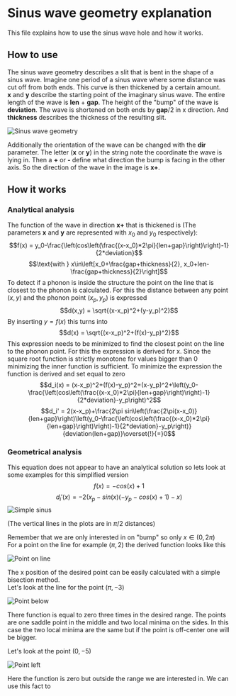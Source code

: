 # Sinus wave geometry explanation

This file explains how to use the sinus wave hole and how it works.

## How to use

The sinus wave geometry describes a slit that is bent in the shape of a sinus wave. Imagine one period of a sinus wave where some distance was cut off from both ends. This curve is then thickened by a certain amount.  
**x** and **y** describe the starting point of the imaginary sinus wave. The entire length of the wave is **len** + **gap**. The height of the \"bump\" of the wave is **deviation**. The wave is shortened on both ends by **gap**/2 in x direction. And **thickness** describes the thickness of the resulting slit.

![Sinus wave geometry](documentation_images/sinus_wave.jpg)

Additionally the orientation of the wave can be changed with the **dir** parameter. The letter (**x** or **y**) in the string note the coordinate the wave is lying in. Then a **+** or **-** define what direction the bump is facing in the other axis. So the direction of the wave in the image is **x+**.

## How it works

### Analytical analysis

The function of the wave in direction **x+** that is thickened is (The parameters **x** and **y** are represented with $x_0$ and $y_0$ respectively):
$$f(x) = y_0-\frac{\left(cos\left(\frac{(x-x_0)*2\pi}{len+gap}\right)\right)-1}{2*deviation}$$
$$\text{with } x\in\left[x_0+\frac{gap+thickness}{2}, x_0+len-\frac{gap+thickness}{2}\right]$$
To detect if a phonon is inside the structure the point on the line that is closest to the phonon is calculated. For this the distance between any point $(x,y)$ and the phonon point $(x_p, y_p)$ is expressed
$$d(x,y) = \sqrt{(x-x_p)^2+(y-y_p)^2}$$
By inserting $y=f(x)$ this turns into
$$d(x) = \sqrt{(x-x_p)^2+(f(x)-y_p)^2}$$
This expression needs to be minimized to find the closest point on the line to the phonon point. For this the expression is derived for x. Since the square root function is strictly monotone for values bigger than 0 minimizing the inner function is sufficient. To minimize the expression the function is derived and set equal to zero
$$d_i(x) = (x-x_p)^2+(f(x)-y_p)^2=(x-y_p)^2+\left(y_0-\frac{\left(cos\left(\frac{(x-x_0)*2\pi}{len+gap}\right)\right)-1}{2*deviation}-y_p\right)^2$$
$$d_i' = 2(x-x_p)+\frac{2\pi sin\left(\frac{2\pi(x-x_0)}{len+gap}\right)\left(y_0-\frac{\left(cos\left(\frac{(x-x_0)*2\pi}{len+gap}\right)\right)-1}{2*deviation}-y_p\right)}{deviation(len+gap)}\overset{!}{=}0$$

### Geometrical analysis

This equation does not appear to have an analytical solution so lets look at some examples for this simplified version
$$f(x)=-cos(x)+1$$
$$d_i'(x)=-2(x_p-sin(x)(-y_p-cos(x)+1)-x)$$
![Simple sinus](documentation_images/simple_sinus.png)

(The vertical lines in the plots are in $\pi/2$ distances)

Remember that we are only interested in on \"bump\" so only $x\in(0,2\pi)$  
For a point on the line for example $(\pi,2)$ the derived function looks like this

![Point on line](documentation_images/point_on_line.png)

The x position of the desired point can be easily calculated with a simple bisection method.  
Let's look at the line for the point $(\pi,-3)$

![Point below](documentation_images/point_below.png)

There function is equal to zero three times in the desired range. The points are one saddle point in the middle and two local minima on the sides. In this case the two local minima are the same but if the point is off-center one will be bigger.

Let's look at the point $(0,-5)$

![Point left](documentation_images/point_left.png)

Here the function is zero but outside the range we are interested in. We can use this fact to 